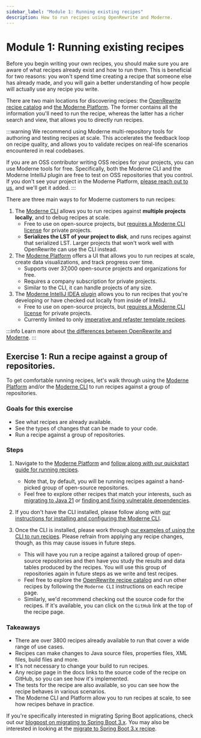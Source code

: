 ```yaml
---
sidebar_label: "Module 1: Running existing recipes"
description: How to run recipes using OpenRewrite and Moderne.
---
```


# Module 1: Running existing recipes

Before you begin writing your own recipes, you should make sure you are aware of what recipes already exist and how to run them. This is beneficial for two reasons: you won't spend time creating a recipe that someone else has already made, and you will gain a better understanding of how people will actually use any recipe you write.

There are two main locations for discovering recipes: the [OpenRewrite recipe catalog](https://docs.openrewrite.org/recipes) and [the Moderne Platform](https://app.moderne.io/marketplace). The former contains all the information you'll need to run the recipe, whereas the latter has a richer search and view, that allows you to directly run recipes.

:::warning
We recommend using Moderne multi-repository tools for authoring and testing recipes at scale. This accelerates the feedback loop on recipe quality, and allows you to validate recipes on real-life scenarios encountered in real codebases.

If you are an OSS contributor writing OSS recipes for your projects, you can use Moderne tools for free. Specifically, both the Moderne CLI and the Moderne IntelliJ plugin are free to test on OSS repositories that you control. If you don't see your project in the Moderne Platform, [please reach out to us](mailto:support@moderne.io), and we'll get it added.
:::

There are three main ways to for Moderne customers to run recipes:

1. The [Moderne CLI](../../user-documentation/moderne-cli/getting-started/cli-intro.md) allows you to run recipes against **multiple projects locally**, and to debug recipes at scale.
   * Free to use on open-source projects, but [requires a Moderne CLI license](../../user-documentation/moderne-cli/getting-started/moderne-cli-license.md) for private projects.
   * **Serializes the LST of your project to disk**, and runs recipes against that serialized LST. Larger projects that won't work well with OpenRewrite can use the CLI instead.
2. The [Moderne Platform](https://app.moderne.io/marketplace) offers a UI that allows you to run recipes at scale, create data visualizations, and track progress over time.
   * Supports over 37,000 open-source projects and organizations for free.
   * Requires a company subscription for private projects.
   * Similar to the CLI, it can handle projects of any size.
3. The [Moderne IntelliJ IDEA plugin](../../user-documentation/moderne-ide-integration/how-to-guides/moderne-plugin-install.md) allows you to run recipes that you're developing or have checked out locally from inside of IntelliJ.
   * Free to use on open-source projects, but [requires a Moderne CLI license](../../user-documentation/moderne-cli/getting-started/moderne-cli-license.md) for private projects.
   * Currently limited to only [imperative and refaster template recipes](https://docs.openrewrite.org/authoring-recipes/types-of-recipes).

:::info
Learn more about [the differences between OpenRewrite and Moderne](https://docs.openrewrite.org/#refactoring-at-scale-with-moderne).
:::

## Exercise 1: Run a recipe against a group of repositories.

To get comfortable running recipes, let's walk through using the [Moderne Platform](https://app.moderne.io/marketplace) and/or the [Moderne CLI](../../user-documentation/moderne-cli/getting-started/cli-intro.md) to run recipes against a group of repositories.

### Goals for this exercise

* See what recipes are already available.
* See the types of changes that can be made to your code.
* Run a recipe against a group of repositories.

### Steps

1. Navigate to the [Moderne Platform](https://app.moderne.io/marketplace) and [follow along with our quickstart guide for running recipes](../../user-documentation/moderne-platform/getting-started/running-your-first-recipe.md).
   * Note that, by default, you will be running recipes against a hand-picked group of open-source repositories.
   * Feel free to explore other recipes that match your interests, such as [migrating to Java 21](https://app.moderne.io/recipes/org.openrewrite.java.migrate.UpgradeToJava21) or [finding and fixing vulnerable dependencies](https://app.moderne.io/recipes/org.openrewrite.java.dependencies.DependencyVulnerabilityCheck).
 
2. If you don't have the CLI installed, please follow along with [our instructions for installing and configuring the Moderne CLI](../../user-documentation/moderne-cli/getting-started/cli-intro.md#installation-and-configuration).
3. Once the CLI is installed, please work through [our examples of using the CLI to run recipes](../../user-documentation/moderne-cli/getting-started/cli-intro.md#using-the-cli). Please refrain from applying any recipe changes, though, as this may cause issues in future steps.
   * This will have you run a recipe against a tailored group of open-source repositories and then have you study the results and data tables produced by the recipes. You will use this group of repositories again in future steps as we write and test recipes.
   * Feel free to explore the [OpenRewrite recipe catalog](https://docs.openrewrite.org/recipes) and run other recipes by following the `Moderne CLI` instructions on each recipe page.
   * Similarly, we'd recommend checking out the source code for the recipes. If it's available, you can click on the `GitHub` link at the top of the recipe page.

### Takeaways

* There are over 3800 recipes already available to run that cover a wide range of use cases.
* Recipes can make changes to Java source files, properties files, XML files, build files and more.
* It's not necessary to change your build to run recipes.
* Any recipe page in the docs links to the source code of the recipe on GitHub, so you can see how it's implemented.
* The tests for the recipe are also available, so you can see how the recipe behaves in various scenarios.
* The Moderne CLI and Platform allow you to run recipes at scale, to see how recipes behave in practice.

If you're specifically interested in migrating Spring Boot applications, check out our [blogpost on migrating to Spring Boot 3.x](https://www.moderne.io/blog/speed-your-spring-boot-3-0-migration). You may also be interested in looking at the [migrate to Spring Boot 3.x recipe](https://docs.openrewrite.org/recipes/java/spring/boot3/springboot3bestpractices).